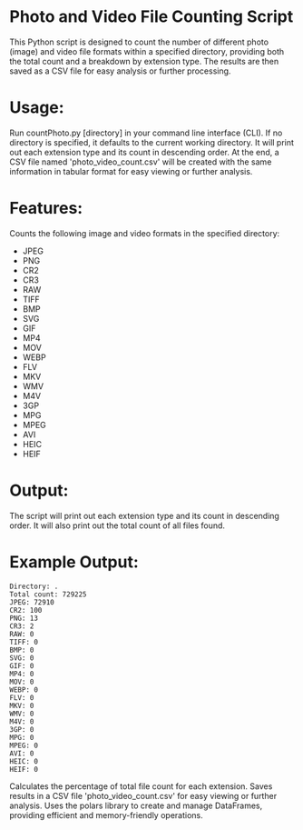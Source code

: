 # Photo and Video File Counting Script


This Python script is designed to count the number of different photo (image) and video file formats within a specified directory, providing both the total count and a breakdown by extension type. The results are then saved as a CSV file for easy analysis or further processing.

# Usage:
Run countPhoto.py [directory] in your command line interface (CLI). If no directory is specified, it defaults to the current working directory.
It will print out each extension type and its count in descending order.
At the end, a CSV file named 'photo_video_count.csv' will be created with the same information in tabular format for easy viewing or further analysis.
# Features:
Counts the following image and video formats in the specified directory: 
- JPEG
- PNG
- CR2
- CR3
- RAW
- TIFF
- BMP
- SVG
- GIF
- MP4
- MOV
- WEBP
- FLV
- MKV
- WMV
- M4V
- 3GP
- MPG
- MPEG
- AVI
- HEIC
- HEIF

# Output:
The script will print out each extension type and its count in descending order.
It will also print out the total count of all files found.

# Example Output:

```
Directory: .
Total count: 729225
JPEG: 72910
CR2: 100
PNG: 13
CR3: 2
RAW: 0
TIFF: 0
BMP: 0
SVG: 0
GIF: 0
MP4: 0
MOV: 0
WEBP: 0
FLV: 0
MKV: 0
WMV: 0
M4V: 0
3GP: 0
MPG: 0
MPEG: 0
AVI: 0
HEIC: 0
HEIF: 0
```
Calculates the percentage of total file count for each extension.
Saves results in a CSV file 'photo_video_count.csv' for easy viewing or further analysis.
Uses the polars library to create and manage DataFrames, providing efficient and memory-friendly operations.
